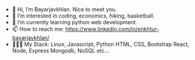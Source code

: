- 👋 Hi, I’m Bayarjavkhlan. Nice to meet you.
- 👀 I’m interested in coding, economics, hiking, basketball.
- 🌱 I’m currently learning python web development.
- 📫 How to reach me: https://www.linkedin.com/in/enkhtur-bayarjavkhlan/
- 👨🏻‍💻 My Stack: Linux, Javascript, Python 
               HTML, CSS, Bootstrap 
               React, Node, Express 
               Mongodb, NoSQL etc...
